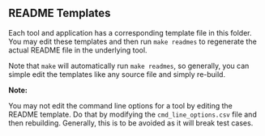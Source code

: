 ## README Templates

Each tool and application has a corresponding template file in this folder. You may edit these templates and then run `make readmes` to regenerate the actual README file in the underlying tool.

Note that `make` will automatically run `make readmes`, so generally, you can simple edit the templates like any source file and simply re-build.

**Note:**

You may not edit the command line options for a tool by editing the README template. Do that by modifying the `cmd_line_options.csv` file and then rebuilding. Generally, this is to be avoided as it will break test cases.
